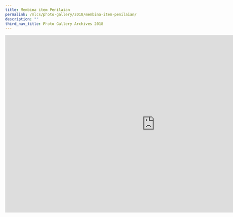 ```yaml
---
title: Membina item Penilaian
permalink: /mlcs/photo-gallery/2018/membina-item-penilaian/
description: ""
third_nav_title: Photo Gallery Archives 2018
---
```

<iframe allowfullscreen="true" height="569" width="960" frameborder="0" src="https://docs.google.com/presentation/d/e/2PACX-1vRywNNHwSBp-2cTpiAV8PnC5ilAbW6b3Wmovl8VinHbn9YUeEMl5gMMcOCqMEX5aufpkp0dZfhbk-NI/embed?start=false&amp;loop=false&amp;delayms=3000"></iframe>